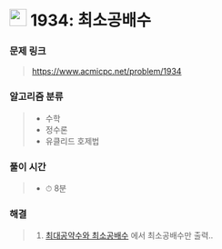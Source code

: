 # <img src="https://static.solved.ac/tier_small/6.svg" width=30> 1934: 최소공배수

### 문제 링크
> https://www.acmicpc.net/problem/1934

### 알고리즘 분류
>- 수학
>- 정수론
>- 유클리드 호제법

### 풀이 시간
>- ⏱ 8분

### 해결
> 1. [최대공약수와 최소공배수](https://www.acmicpc.net/problem/2609) 에서 최소공배수만 출력..